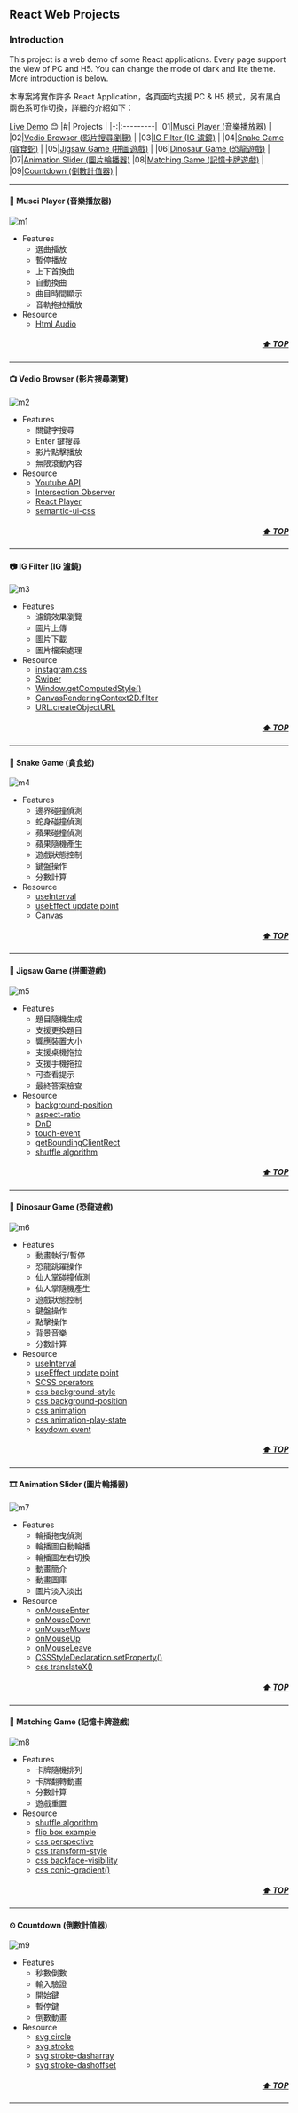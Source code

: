 ## React Web Projects

### Introduction

This project is a web demo of some React applications. Every page support the view of PC and H5. You can change the mode of dark and lite theme. More introduction is below.

本專案將實作許多 React Application，各頁面均支援 PC & H5 模式，另有黑白兩色系可作切換，詳細的介紹如下：

[Live Demo](https://lthong.github.io/react-web-projects) 😊
|#| Projects <a id="project-info"></a> |
|-:|:---------|
|01|[Musci Player (音樂播放器)](#01) |
|02|[Vedio Browser (影片搜尋瀏覽)](#02) |
|03|[IG Filter (IG 濾鏡)](#03) |
|04|[Snake Game (貪食蛇)](#04) |
|05|[Jigsaw Game (拼圖遊戲)](#05) |
|06|[Dinosaur Game (恐龍遊戲)](#06) |
|07|[Animation Slider (圖片輪播器)](#07)
|08|[Matching Game (記憶卡牌遊戲)](#08) |
|09|[Countdown (倒數計值器)](#09) |

---

#### 🎸 Musci Player (音樂播放器) <a id="01"></a>

![m1](https://raw.githubusercontent.com/lthong/react-web-projects/master/src/components/Home/assets/imgs/screenShot/m1.jpg)

- Features
  - 選曲播放
  - 暫停播放
  - 上下首換曲
  - 自動換曲
  - 曲目時間顯示
  - 音軌拖拉播放
- Resource
  - [Html Audio](https://developer.mozilla.org/zh-CN/docs/Web/HTML/Element/audio)

##### <div style='text-align: right'>[⬆ TOP](#project-info)</div>

---

#### 📺 Vedio Browser (影片搜尋瀏覽)<a id="02"></a>

![m2](https://raw.githubusercontent.com/lthong/react-web-projects/master/src/components/Home/assets/imgs/screenShot/m2.jpg)

- Features
  - 關鍵字搜尋
  - Enter 鍵搜尋
  - 影片點擊播放
  - 無限滾動內容
- Resource
  - [Youtube API](https://developers.google.com/youtube/v3/docs/search/list)
  - [Intersection Observer](https://developer.mozilla.org/en-US/docs/Web/API/Intersection_Observer_API)
  - [React Player](https://github.com/CookPete/react-player)
  - [semantic-ui-css](https://semantic-ui.com/)

##### <div style='text-align: right'>[⬆ TOP](#project-info)</div>

---

#### 📷 IG Filter (IG 濾鏡)<a id="03"></a>

![m3](https://raw.githubusercontent.com/lthong/react-web-projects/master/src/components/Home/assets/imgs/screenShot/m3.jpg)

- Features
  - 濾鏡效果瀏覽
  - 圖片上傳
  - 圖片下載
  - 圖片檔案處理
- Resource
  - [instagram.css](https://github.com/picturepan2/instagram.css)
  - [Swiper](https://github.com/nolimits4web/swiper)
  - [Window.getComputedStyle()](https://developer.mozilla.org/zh-TW/docs/Web/API/Window/getComputedStyle)
  - [CanvasRenderingContext2D.filter](https://developer.mozilla.org/en-US/docs/Web/API/CanvasRenderingContext2D/filter)
  - [URL.createObjectURL](https://developer.mozilla.org/en-US/docs/Web/API/URL/createObjectURL)

##### <div style='text-align: right'>[⬆ TOP](#project-info)</div>

---

#### 🐍 Snake Game (貪食蛇)<a id="04"></a>

![m4](https://raw.githubusercontent.com/lthong/react-web-projects/master/src/components/Home/assets/imgs/screenShot/m4.jpg)

- Features
  - 邊界碰撞偵測
  - 蛇身碰撞偵測
  - 蘋果碰撞偵測
  - 蘋果隨機產生
  - 遊戲狀態控制
  - 鍵盤操作
  - 分數計算
- Resource
  - [useInterval](https://www.30secondsofcode.org/articles/s/react-use-interval-explained)
  - [useEffect update point](https://zh-hant.reactjs.org/docs/hooks-effect.html#explanation-why-effects-run-on-each-update)
  - [Canvas](https://developer.mozilla.org/zh-TW/docs/Web/API/Canvas_API/Tutorial)
  <!-- - [requestAnimationFrame](https://developer.mozilla.org/zh-TW/docs/Web/API/window/requestAnimationFrame) -->

##### <div style='text-align: right'>[⬆ TOP](#project-info)</div>

---

#### 🧩 Jigsaw Game (拼圖遊戲)<a id="05"></a>

![m5](https://raw.githubusercontent.com/lthong/react-web-projects/master/src/components/Home/assets/imgs/screenShot/m5.jpg)

- Features
  - 題目隨機生成
  - 支援更換題目
  - 響應裝置大小
  - 支援桌機拖拉
  - 支援手機拖拉
  - 可查看提示
  - 最終答案檢查
- Resource
  - [background-position](https://developer.mozilla.org/en-US/docs/Web/CSS/background-position)
  - [aspect-ratio](https://developer.mozilla.org/en-US/docs/Web/CSS/aspect-ratio)
  - [DnD](https://pjchender.dev/html/html-drag-and-drop/)
  - [touch-event](https://developer.mozilla.org/zh-CN/docs/Web/API/Touch_events)
  - [getBoundingClientRect](https://developer.mozilla.org/zh-CN/docs/Web/API/Element/getBoundingClientRect)
  - [shuffle algorithm](https://chupai.github.io/posts/2008/shuffle_algorithm/)

##### <div style='text-align: right'>[⬆ TOP](#project-info)</div>

---

#### 🦖 Dinosaur Game (恐龍遊戲)<a id="06"></a>

![m6](https://raw.githubusercontent.com/lthong/react-web-projects/master/src/components/Home/assets/imgs/screenShot/m6.jpg)

- Features
  - 動畫執行/暫停
  - 恐龍跳躍操作
  - 仙人掌碰撞偵測
  - 仙人掌隨機產生
  - 遊戲狀態控制
  - 鍵盤操作
  - 點擊操作
  - 背景音樂
  - 分數計算
- Resource
  - [useInterval](https://www.30secondsofcode.org/articles/s/react-use-interval-explained)
  - [useEffect update point](https://zh-hant.reactjs.org/docs/hooks-effect.html#explanation-why-effects-run-on-each-update)
  - [SCSS operators](https://sass-lang.com/documentation/operators)
  - [css background-style](https://developer.mozilla.org/zh-CN/docs/Web/CSS/background-image)
  - [css background-position](https://developer.mozilla.org/zh-CN/docs/Web/CSS/background-position)
  - [css animation](https://developer.mozilla.org/zh-CN/docs/Web/CSS/animation)
  - [css animation-play-state](https://developer.mozilla.org/en-US/docs/Web/CSS/animation-play-state)
  - [keydown event](https://developer.mozilla.org/en-US/docs/Web/API/Element/keydown_event)

##### <div style='text-align: right'>[⬆ TOP](#project-info)</div>

---

#### 🎞 Animation Slider (圖片輪播器)<a id="07"></a>

![m7](https://raw.githubusercontent.com/lthong/react-web-projects/master/src/components/Home/assets/imgs/screenShot/m7.jpg)

- Features
  - 輪播拖曳偵測
  - 輪播圖自動輪播
  - 輪播圖左右切換
  - 動畫簡介
  - 動畫圖庫
  - 圖片淡入淡出
- Resource
  - [onMouseEnter](https://developer.mozilla.org/zh-CN/docs/Web/API/Element/mouseenter_event)
  - [onMouseDown](https://developer.mozilla.org/zh-CN/docs/Web/API/Element/mousedown_event)
  - [onMouseMove](https://developer.mozilla.org/zh-CN/docs/Web/API/Element/mousemove_event)
  - [onMouseUp](https://developer.mozilla.org/zh-CN/docs/Web/API/Element/mouseup_event)
  - [onMouseLeave](https://developer.mozilla.org/zh-CN/docs/Web/API/Element/mouseleave_event)
  - [CSSStyleDeclaration.setProperty()](https://developer.mozilla.org/zh-CN/docs/Web/API/CSSStyleDeclaration/setProperty)
  - [css translateX()](https://developer.mozilla.org/zh-CN/docs/Web/CSS/transform-function/translateX)

##### <div style='text-align: right'>[⬆ TOP](#project-info)</div>

---

#### 🙈 Matching Game (記憶卡牌遊戲)<a id="08"></a>

![m8](https://raw.githubusercontent.com/lthong/react-web-projects/master/src/components/Home/assets/imgs/screenShot/m8.jpg)

- Features
  - 卡牌隨機排列
  - 卡牌翻轉動畫
  - 分數計算
  - 遊戲重置
- Resource
  - [shuffle algorithm](https://chupai.github.io/posts/2008/shuffle_algorithm/)
  - [flip box example](https://www.w3schools.com/howto/howto_css_flip_box.asp)
  - [css perspective](https://developer.mozilla.org/zh-CN/docs/Web/CSS/perspective)
  - [css transform-style](https://developer.mozilla.org/zh-CN/docs/Web/CSS/transform-style)
  - [css backface-visibility](https://developer.mozilla.org/zh-CN/docs/Web/CSS/backface-visibility)
  - [css conic-gradient()](https://developer.mozilla.org/zh-CN/docs/Web/CSS/gradient/conic-gradient)

##### <div style='text-align: right'>[⬆ TOP](#project-info)</div>

---

#### ⏲ Countdown (倒數計值器)<a id="09"></a>

![m9](https://raw.githubusercontent.com/lthong/react-web-projects/master/src/components/Home/assets/imgs/screenShot/m9.jpg)

- Features
  - 秒數倒數
  - 輸入驗證
  - 開始鍵
  - 暫停鍵
  - 倒數動畫
- Resource
  - [svg circle](https://developer.mozilla.org/zh-CN/docs/Web/SVG/Element/circle)
  - [svg stroke](https://developer.mozilla.org/zh-CN/docs/Web/SVG/Attribute/stroke)
  - [svg stroke-dasharray](https://developer.mozilla.org/zh-CN/docs/Web/SVG/Attribute/stroke-dasharray)
  - [svg stroke-dashoffset](https://developer.mozilla.org/zh-CN/docs/Web/SVG/Attribute/stroke-dashoffset)

##### <div style='text-align: right'>[⬆ TOP](#project-info)</div>

---
